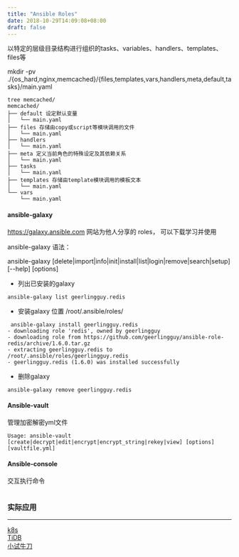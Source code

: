 ```yaml
---
title: "Ansible Roles"
date: 2018-10-29T14:09:08+08:00
draft: false
---
```


以特定的层级目录结构进行组织的tasks、variables、handlers、templates、files等

mkdir -pv ./{os_hard,nginx,memcached}/{files,templates,vars,handlers,meta,default,tasks}/main.yaml

```
tree memcached/
memcached/
├── default 设定默认变量
│   └── main.yaml
├── files 存储由copy或script等模块调用的文件 
│   └── main.yaml
├── handlers 
│   └── main.yaml
├── meta 定义当前角色的特殊设定及其依赖关系
│   └── main.yaml
├── tasks
│   └── main.yaml
├── templates 存储由template模块调用的模板文本
│   └── main.yaml
└── vars
    └── main.yaml
```

#### ansible-galaxy

https://galaxy.ansible.com 网站为他人分享的 roles， 可以下载学习并使用

ansible-galaxy 语法：

ansible-galaxy [delete|import|info|init|install|list|login|remove|search|setup] [--help] [options] 

- 列出已安装的galaxy

```
ansible-galaxy list geerlingguy.redis

```

- 安装galaxy  位置 /root/.ansible/roles/

```
 ansible-galaxy install geerlingguy.redis
- downloading role 'redis', owned by geerlingguy
- downloading role from https://github.com/geerlingguy/ansible-role-redis/archive/1.6.0.tar.gz
- extracting geerlingguy.redis to /root/.ansible/roles/geerlingguy.redis
- geerlingguy.redis (1.6.0) was installed successfully
```

- 删除galaxy

```
ansible-galaxy remove geerlingguy.redis
```

#### Ansible-vault 

管理加密解密yml文件

```
Usage: ansible-vault [create|decrypt|edit|encrypt|encrypt_string|rekey|view] [options] [vaultfile.yml]
```

#### Ansible-console

交互执行命令

```

```
### 实际应用
---

[k8s](https://github.com/gjmzj/kubeasz)  
[TiDB](https://github.com/pingcap/tidb-ansible)   
[小试牛刀](https://github.com/bodani/ansible-moses)
